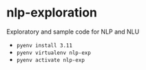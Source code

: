 # nlp-exploration
Exploratory and sample code for NLP and NLU

- `pyenv install 3.11`
- `pyenv virtualenv nlp-exp`
- `pyenv activate nlp-exp`